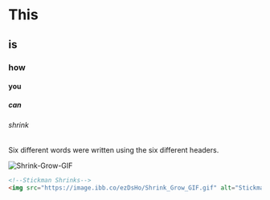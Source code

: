 # This
## is
### how
#### you
##### can
###### shrink

Six different words were written using the six different headers.

![Shrink-Grow-GIF](https://github.com/user-attachments/assets/51f2b740-eeb6-4400-9780-830bf6095845)


``` html
<!--Stickman Shrinks-->
<img src="https://image.ibb.co/ezDsHo/Shrink_Grow_GIF.gif" alt="Stickman-Shrink" height="200">
```
